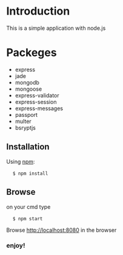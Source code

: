 <h1>Introduction</h1>
<p>This is a simple application with node.js</P>

<h1>Packeges</h1>
<ul>
  <li>express</li>
  <li>jade</li>
  <li>mongodb</li>
  <li>mongoose</li>
  <li>express-validator</li>
  <li>express-session</li>
  <li>express-messages</li>
  <li>passport</li>
  <li>multer</li>
  <li>bsryptjs</li>
</ul>

<h2>Installation</h2>
<p>Using <a href="https://www.npmjs.com/">npm</a>:</p>
<pre>
  <code>$ npm install</code>
</pre>
<h2>Browse</h2>
on your cmd type
<pre>
  <code>$ npm start</code>
</pre>
<p>Browse <a href="http://localhost:8080">http://localhost:8080</a> in the browser <br/><h3>enjoy!</h3></p>
